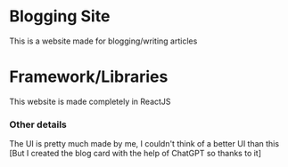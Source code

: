 # Blogging Site
This is a website made for blogging/writing articles

# Framework/Libraries
This website is made completely in ReactJS

### Other details
The UI is pretty much made by me, I couldn't think of a better UI than this [But I created the blog card with the help of ChatGPT so thanks to it]